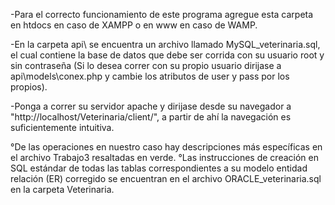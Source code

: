 -Para el correcto funcionamiento de este programa agregue esta carpeta en htdocs en caso de XAMPP o en www en caso de WAMP.

-En la carpeta api\ se encuentra un archivo llamado MySQL_veterinaria.sql, el cual contiene la base de datos que debe ser corrida con su usuario root y sin contraseña (Si lo desea correr con su propio usuario dirijase a api\models\conex.php y cambie los atributos de user y pass por los propios).

-Ponga a correr su servidor apache y dirijase desde su navegador a "http://localhost/Veterinaria/client/", a partir de ahí la navegación es suficientemente intuitiva.

°De las operaciones en nuestro caso hay descripciones más específicas en el archivo Trabajo3 resaltadas en verde.
°Las instrucciones de creación en SQL estándar de todas las tablas correspondientes a su modelo entidad relación (ER) corregido se encuentran en el archivo ORACLE_veterinaria.sql en la carpeta Veterinaria.

